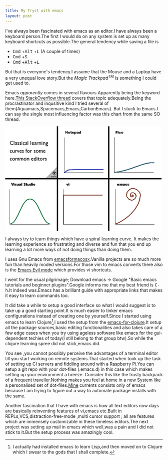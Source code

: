 ```yaml
---
title: My Tryst with emacs
layout: post
---
```


I've always been fascinated with emacs as an editor.I have always been a
keyboard person.The first I would do on any system is set up as many
keyboard shortcuts as possible.The general tendency while saving a file is 

 -	<kbd>Cmd</kbd> +<kbd>Alt</kbd> +<kbd>L</kbd> (A couple of times)
 -  <kbd>Cmd</kbd> +<kbd>S</kbd>
 -  <kbd>Cmd</kbd> +<kbd>Alt</kbd> +<kbd>L</kbd> 

But that is everyone's tendency.I assume that the Mouse and a Laptop
have a very unequal love story.But the _Magic Trackpad_<sup>TM</sup>
is something I could get used to.


Emacs _apparently_ comes in several flavours.Apparently being the
keyword here.[This StackOverflow thread][1] covers that topic
adequately.Being the procrastinator and inqusitive kind I
tried several of them(Aquamacs,Spacemacs,Emacs,CarbonEmacs).
But I stuck to Emacs.I can say the single most influencing
factor was this chart from the same SO thread.

![TextEditorChart](/img/posts/text_editor_charts.jpg)

I always try to learn things which have a spiral learning curve.
It makes the learning experience so frustrating and diverse and fun
that you end up learning a lot more ways of not doing things than doing them.

I uses Gnu Emacs from [emacsformacosx][2].Vanilla projects are so much more fun
 than heavily moded versions.For those vim to emacs converts there also is the
 [Emacs Evil mode][3] which provides vi shortcuts.

I went for the usual pilgrimage; Download emacs -> Google "Basic emacs tutorials
and beginner plugins".Google informs me that my best friend is <kbd>C-h</kbd>.It
indeed was.Emacs has a brilliant guide with appropriate links that makes it easy
to learn commands too.

It did take a while to setup a good interface so what I would suggest is to take
up a good starting point.It is much easier to tinker emacs configurations
instead of creating one by yourself.Since I started using emacs to learn
Clojure[^1],I used the setup from the [emacs-for-clojure][4].It setup all the
package sources,basic editing functionalities and also takes care of a few edge
cases when you try using ageless software like emacs for the  gui-dependent
techies of today(I still belong to that group btw).So while the clojure learning
spree did not stick,emacs did.

You see ,you cannot possibly perceive the advantages of a terminal editor till
you start working on remote systems.That started when took up the task of
setting up CI servers and fiddling around with a Raspberry Pi.You can setup a
git repo with your dot-files (.emacs.d) in this case which makes setting up your
environment a breeze. Consider this like the trusty backpack of a frequent
traveller.Nothing makes you feel at home in a new System like a personalised
 set of dot-files.[Mine][5] currents consists only of emacs because I am trying
 to figure out a way to automate package installs with the same.
 
 Another fascination that I have with emacs is how all text editors now days are
 basically reinventing features of vi,emacs etc.Built in
 REPLs,VCS,distraction-free-mode ,multi cursor support ; all are features which
 are immensely customizable in these timeless editors.The next project was
 setting up mail in emacs which well,was a pain and I did not stick to it.But
 the setup process was amazingly cool.


[1]:http://stackoverflow.com/questions/1430164/differences-between-emacs-and-vim
[2]:https://emacsformacosx.com/
[3]:https://www.emacswiki.org/emacs/Evil
[4]:https://github.com/flyingmachine/emacs-for-clojure
[5]:https://github.com/droidekas/dot-files

[^1]:I actually had installed emacs to learn Lisp,and then moved on to Clojure which I swear to the gods that I shall complete.

